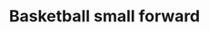 ---
pid: LLP406
title: Basketball small forward
location_transcription: nba stadiom
zipcode: 
outside_phl: 
neighborhood: 
age: '10'
age_range: 6-13
instagram: 
image_file_name: LLP_406.jpg
proposal_transcription: |-
  Home score board away
  52                          40

  4                                6
  fouls                          fouls

  NBA
topic: Sports
topic_summary: '0'
type: Image
keywords_other: basketball, wells fargo center, nba
credit: Jason Lam
image_labels: 
twitter: 
facebook: 
permalink: "/monuments/llp406/"
layout: item-page
---